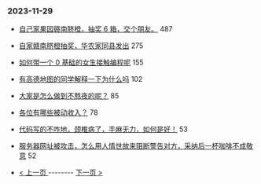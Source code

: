 ### 2023-11-29 
- [自己家果园赣南脐橙，抽奖 6 箱，交个朋友。](https://www.v2ex.com/t/996054) 487
- [自家赣南脐橙抽奖，华农家同县发出](https://www.v2ex.com/t/996196) 275
- [如何带一个 0 基础的女生接触编程呢](https://www.v2ex.com/t/996151) 155
- [有高德地图的同学解释一下为什么吗](https://www.v2ex.com/t/996160) 102
- [大家是怎么做到不熬夜的呢？](https://www.v2ex.com/t/996172) 85
- [各位有哪些被动收入？](https://www.v2ex.com/t/996202) 78
- [代码写的不咋地，颈椎病了，手麻无力，如何是好！](https://www.v2ex.com/t/996107) 53
- [服务器网址被攻击，怎么用人情世故来阻断警告对方，采纳后一杯咖啡不成敬意](https://www.v2ex.com/t/996070) 52 

- [ < 上一页 ](https://github.com/able8/v2ex-hot-record/blob/master/2023-11-28.md) -------- [ 下一页 > ](https://github.com/able8/v2ex-hot-record/blob/master/2023-11-30.md)